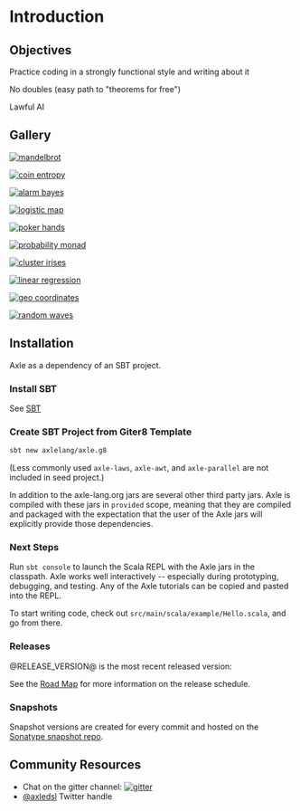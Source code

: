 # Introduction

## Objectives

Practice coding in a strongly functional style and writing about it

No doubles (easy path to "theorems for free")

Lawful AI

## Gallery

[![mandelbrot](/images/mandelbrot.png)](ChaosTheory.md#mandelbrot-set)

[![coin entropy](/images/coinentropy.svg)](RandomnessUncertainty.md#example-entropy-of-a-biased-coin)

[![alarm bayes](/images/alarm_bayes.svg)](RandomnessUncertainty.md#bayesian-networks)

[![logistic map](/images/logMap.png)](ChaosTheory.md#logistic-map)

[![poker hands](/images/poker_hands.svg)](GameTheory.md#poker)

[![probability monad](/images/iffy.svg)](RandomnessUncertainty.md#probability-model)

[![cluster irises](/images/k_means.svg)](MachineLearning.md#example-irises)

[![linear regression](/images/lrerror.svg)](MachineLearning.md#linear-regression)

[![geo coordinates](/images/sfo_hel_small.png)](Units.md#geo-coordinates)

[![random waves](/images/random_waves.svg)](Visualization.md#example-plot-random-waves-over-time)

## Installation

Axle as a dependency of an SBT project.

### Install SBT

See [SBT](http://www.scala-sbt.org/)

### Create SBT Project from Giter8 Template

```bash
sbt new axlelang/axle.g8
```

(Less commonly used `axle-laws`, `axle-awt`, and `axle-parallel` are not included in seed project.)

In addition to the axle-lang.org jars are several other third party jars.
Axle is compiled with these jars in `provided` scope,
meaning that they are compiled and packaged with the expectation that the user of the Axle
jars will explicitly provide those dependencies.

### Next Steps

Run `sbt console` to launch the Scala REPL with the Axle jars in the classpath.
Axle works well interactively -- especially during prototyping, debugging, and testing.
Any of the Axle tutorials can be copied and pasted into the REPL.

To start writing code, check out `src/main/scala/example/Hello.scala`,
and go from there.

### Releases

@RELEASE_VERSION@ is the most recent released version:

See the [Road Map](Appendix.md#road-map) for more information on the release schedule.

### Snapshots

Snapshot versions are created for every commit and
hosted on the [Sonatype snapshot repo](https://oss.sonatype.org/content/repositories/snapshots).

## Community Resources

* Chat on the gitter channel: [![gitter](https://badges.gitter.im/Join%20Chat.svg)](https://gitter.im/axlelang/axle?utm_source=badge)
* [@axledsl](https://twitter.com/axledsl) Twitter handle
